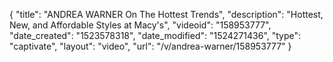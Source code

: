 {
    "title": "ANDREA WARNER On The Hottest Trends",
    "description": "Hottest, New, and Affordable Styles at Macy's",
    "videoid": "158953777",
    "date_created": "1523578318",
    "date_modified": "1524271436",
    "type": "captivate",
    "layout": "video",
    "url": "\/v\/andrea-warner\/158953777"
}